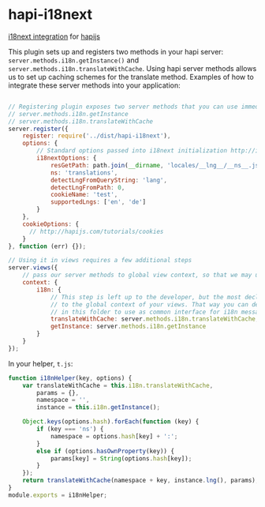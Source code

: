 # hapi-i18next
[i18next integration](https://github.com/i18next/i18next-node) for [hapijs](https://github.com/hapijs/hapi)

This plugin sets up and registers two methods in your hapi server: `server.methods.i18n.getInstance()` and `server.methods.i18n.translateWithCache`. Using hapi server methods allows us to set up caching schemes for the translate method. Examples of how to integrate these server methods into your application:
```js

// Registering plugin exposes two server methods that you can use immediately in your handlers
// server.methods.i18n.getInstance
// server.methods.i18n.translateWithCache
server.register({
    register: require('../dist/hapi-i18next'),
    options: {
        // Standard options passed into i18next initialization http://i18next.com/node/pages/doc_init.html
        i18nextOptions: {
            resGetPath: path.join(__dirname, 'locales/__lng__/__ns__.json'),
            ns: 'translations',
            detectLngFromQueryString: 'lang',
            detectLngFromPath: 0,
            cookieName: 'test',
            supportedLngs: ['en', 'de']
        }
    },
    cookieOptions: {
      // http://hapijs.com/tutorials/cookies
    }
}, function (err) {});

// Using it in views requires a few additional steps
server.views({
    // pass our server methods to global view context, so that we may use it in helpers
    context: {
        i18n: {
            // This step is left up to the developer, but the most declarative way to use this plugin is to add it's methods
            // to the global context of your views. That way you can declare a template helper such as the {{t 'hello-world'}}
            // in this folder to use as common interface for i18n messages.
            translateWithCache: server.methods.i18n.translateWithCache,
            getInstance: server.methods.i18n.getInstance
        }
    }
});
```

In your helper, `t.js`:
```js
function i18nHelper(key, options) {
    var translateWithCache = this.i18n.translateWithCache,
        params = {},
        namespace = '',
        instance = this.i18n.getInstance();

    Object.keys(options.hash).forEach(function (key) {
        if (key === 'ns') {
            namespace = options.hash[key] + ':';
        }
        else if (options.hasOwnProperty(key)) {
            params[key] = String(options.hash[key]);
        }
    });
    return translateWithCache(namespace + key, instance.lng(), params);
}
module.exports = i18nHelper;
```

